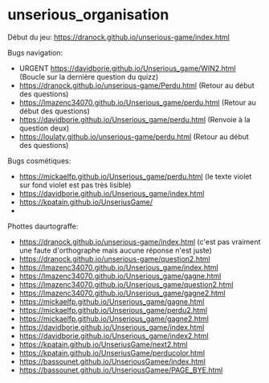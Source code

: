 # unserious_organisation
Début du jeu: https://dranock.github.io/unserious-game/index.html

Bugs navigation:
- URGENT https://davidborie.github.io/Unserious_game/WIN2.html (Boucle sur la dernière question du quizz)
- https://dranock.github.io/unserious-game/Perdu.html (Retour au début des questions)
- https://lmazenc34070.github.io/Unserious_game/perdu.html (Retour au début des questions)
- https://davidborie.github.io/Unserious_game/perdu.html (Renvoie à la question deux)
- https://loulaty.github.io/unserious-game/perdu.html (Retour au début des questions)

Bugs cosmétiques:
- https://mickaelfp.github.io/Unserious_game/perdu.html (le texte violet sur fond violet est pas très lisible)
- https://davidborie.github.io/Unserious_game/index.html
- https://kpatain.github.io/UnseriusGame/
-
Phottes daurtograffe:
- https://dranock.github.io/unserious-game/index.html (c'est pas vraiment une faute d'orthographe mais aucune réponse n'est juste)
- https://dranock.github.io/unserious-game/question2.html
- https://lmazenc34070.github.io/Unserious_game/index.html
- https://lmazenc34070.github.io/Unserious_game/gagne.html
- https://lmazenc34070.github.io/Unserious_game/question2.html
- https://lmazenc34070.github.io/Unserious_game/gagne2.html
- https://mickaelfp.github.io/Unserious_game/gagne.html
- https://mickaelfp.github.io/Unserious_game/perdu2.html
- https://mickaelfp.github.io/Unserious_game/gagne2.html
- https://davidborie.github.io/Unserious_game/index.html
- https://davidborie.github.io/Unserious_game/index2.html
- https://kpatain.github.io/UnseriusGame/next2.html
- https://kpatain.github.io/UnseriusGame/perducolor.html
- https://bassounet.github.io/UnseriousGamee/index.html
- https://bassounet.github.io/UnseriousGamee/PAGE_BYE.html
